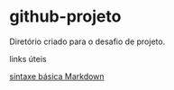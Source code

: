 # github-projeto

Diretório criado para o desafio de projeto.

links úteis

[sintaxe  básica  Markdown](https://www.markdownguide.org/basic-syntax/)

